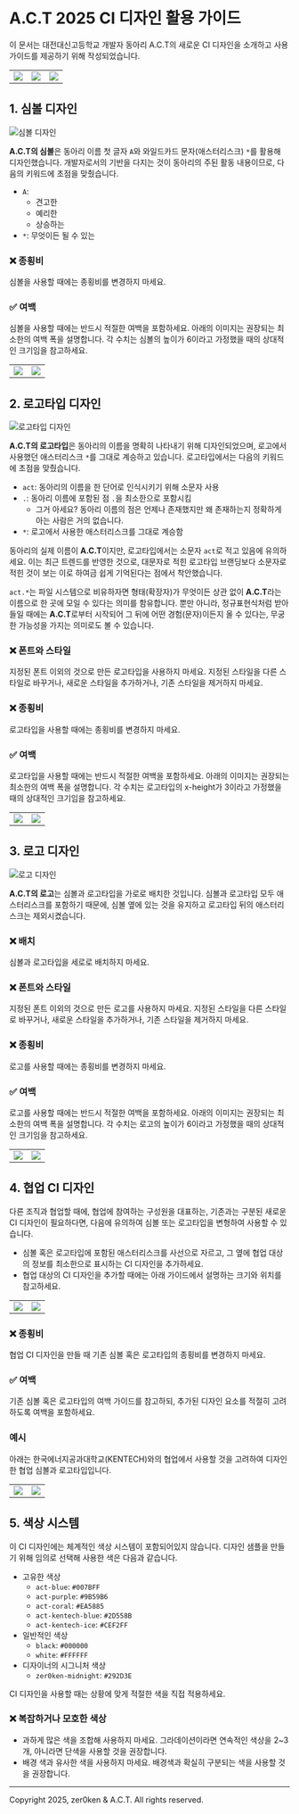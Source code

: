 # A.C.T 2025 CI 디자인 활용 가이드

이 문서는 대전대신고등학교 개발자 동아리 A.C.T의 새로운 CI 디자인을 소개하고 사용 가이드를 제공하기 위해 작성되었습니다.

<table>
    <tr>
        <td><img src="심볼&로고타입&로고/심볼-블루-퍼플-투명.png"></td>
        <td><img src="심볼&로고타입&로고/로고-블루-퍼플-코랄-투명.png"></td>
        <td><img src="심볼&로고타입&로고/로고타입-블루-퍼플-투명.png"></td>
    </tr>
</table>

## 1. 심볼 디자인

![심볼 디자인](가이드/심볼%20디자인.png)

**A.C.T의 심볼**은 동아리 이름 첫 글자 `A`와 와일드카드 문자(애스터리스크) `*`를 활용해 디자인했습니다.
개발자로서의 기반을 다지는 것이 동아리의 주된 활동 내용이므로, 다음의 키워드에 초점을 맞췄습니다.
- `A`:
  - 견고한
  - 예리한
  - 상승하는
- `*`: 무엇이든 될 수 있는

### ❌ 종횡비
심볼을 사용할 때에는 종횡비를 변경하지 마세요.

### ✅ 여백
심볼을 사용할 때에는 반드시 적절한 여백을 포함하세요. 아래의 이미지는 권장되는 최소한의 여백 폭을 설명합니다. 각 수치는 심볼의 높이가 6이라고 가정했을 때의 상대적인 크기임을 참고하세요.

<table>
    <tr>
        <td><img src="가이드/심볼 여백 가이드.png"></td>
        <td><img src="가이드/심볼 여백 적용 후.png"></td>
    </tr>
</table>

## 2. 로고타입 디자인

![로고타입 디자인](가이드/로고타입%20디자인.png)

**A.C.T의 로고타입**은 동아리의 이름을 명확히 나타내기 위해 디자인되었으며, 로고에서 사용했던 애스터리스크 `*`를 그대로 계승하고 있습니다. 로고타입에서는 다음의 키워드에 초점을 맞췄습니다.
- `act`: 동아리의 이름을 한 단어로 인식시키기 위해 소문자 사용
- `.`: 동아리 이름에 포함된 점 `.`을 최소한으로 포함시킴
  - 그거 아세요? 동아리 이름의 점은 언제나 존재했지만 왜 존재하는지 정확하게 아는 사람은 거의 없습니다.
- `*`: 로고에서 사용한 애스터리스크를 그대로 계승함

동아리의 실제 이름이 **A.C.T**이지만, 로고타입에서는 소문자 `act`로 적고 있음에 유의하세요. 이는 최근 트렌드를 반영한 것으로, 대문자로 적힌 로고타입 브랜딩보다 소문자로 적힌 것이 보는 이로 하여금 쉽게 기억된다는 점에서 착안했습니다.

`act.*`는 파일 시스템으로 비유하자면 형태(확장자)가 무엇이든 상관 없이 **A.C.T**라는 이름으로 한 곳에 모일 수 있다는 의미를 함유합니다. 뿐만 아니라, 정규표현식처럼 받아들일 때에는 **A.C.T**로부터 시작되어 그 뒤에 어떤 경험(문자)이든지 올 수 있다는, 무궁한 가능성을 가지는 의미로도 볼 수 있습니다.

### ❌ 폰트와 스타일
지정된 폰트 이외의 것으로 만든 로고타입을 사용하지 마세요. 지정된 스타일을 다른 스타일로 바꾸거나, 새로운 스타일을 추가하거나, 기존 스타일을 제거하지 마세요.

### ❌ 종횡비
로고타입을 사용할 때에는 종횡비를 변경하지 마세요.

### ✅ 여백
로고타입을 사용할 때에는 반드시 적절한 여백을 포함하세요. 아래의 이미지는 권장되는 최소한의 여백 폭을 설명합니다. 각 수치는 로고타입의 x-height가 3이라고 가정했을 때의 상대적인 크기임을 참고하세요.

<table>
    <tr>
        <td><img src="가이드/로고타입 여백 가이드.png"></td>
        <td><img src="가이드/로고타입 여백 적용 후.png"></td>
    </tr>
</table>

## 3. 로고 디자인

![로고 디자인](가이드/로고%20디자인.png)

**A.C.T의 로고**는 심볼과 로고타입을 가로로 배치한 것입니다. 심볼과 로고타입 모두 애스터리스크를 포함하기 때문에, 심볼 옆에 있는 것을 유지하고 로고타입 뒤의 애스터리스크는 제외시켰습니다. 

### ❌ 배치
심볼과 로고타입을 세로로 배치하지 마세요.

### ❌ 폰트와 스타일
지정된 폰트 이외의 것으로 만든 로고를 사용하지 마세요. 지정된 스타일을 다른 스타일로 바꾸거나, 새로운 스타일을 추가하거나, 기존 스타일을 제거하지 마세요.

### ❌ 종횡비
로고를 사용할 때에는 종횡비를 변경하지 마세요.

### ✅ 여백
로고를 사용할 때에는 반드시 적절한 여백을 포함하세요. 아래의 이미지는 권장되는 최소한의 여백 폭을 설명합니다. 각 수치는 로고의 높이가 6이라고 가정했을 때의 상대적인 크기임을 참고하세요.

<table>
    <tr>
        <td><img src="가이드/로고 여백 가이드.png"></td>
        <td><img src="가이드/로고 여백 적용 후.png"></td>
    </tr>
</table>


## 4. 협업 CI 디자인

다른 조직과 협업할 때에, 협업에 참여하는 구성원을 대표하는, 기존과는 구분된 새로운 CI 디자인이 필요하다면, 다음에 유의하여 심볼 또는 로고타입을 변형하여 사용할 수 있습니다.
- 심볼 혹은 로고타입에 포함된 애스터리스크를 사선으로 자르고, 그 옆에 협업 대상의 정보를 최소한으로 표시하는 CI 디자인을 추가하세요.
- 협업 대상의 CI 디자인을 추가할 때에는 아래 가이드에서 설명하는 크기와 위치를 참고하세요.

<table>
    <tr>
        <td><img src="가이드/심볼 협업 가이드.png"></td>
        <td><img src="가이드/로고타입 협업 가이드.png"></td>
    </tr>
</table>

### ❌ 종횡비
협업 CI 디자인을 만들 때 기존 심볼 혹은 로고타입의 종횡비를 변경하지 마세요.

### ✅ 여백
기존 심볼 혹은 로고타입의 여백 가이드를 참고하되, 추가된 디자인 요소를 적절히 고려하도록 여백을 포함하세요.

### 예시
아래는 한국에너지공과대학교(KENTECH)와의 협업에서 사용할 것을 고려하여 디자인한 협업 심볼과 로고타입입니다.

<table>
    <tr>
        <td><img src="협업-KE/심볼-KE-다크테마.png"></td>
        <td><img src="협업-KE/로고타입-KE-다크테마.png"></td>
    </tr>
</table>

## 5. 색상 시스템

이 CI 디자인에는 체계적인 색상 시스템이 포함되어있지 않습니다. 디자인 샘플을 만들기 위해 임의로 선택해 사용한 색은 다음과 같습니다.

- 고유한 색상
  - `act-blue`: `#007BFF`
  - `act-purple`: `#9B59B6`
  - `act-coral`: `#EA5885`
  - `act-kentech-blue`: `#2D558B`
  - `act-kentech-ice`: `#CEF2FF`
- 일반적인 색상
  - `black`: `#000000`
  - `white`: `#FFFFFF`
- 디자이너의 시그니처 색상
  - `zer0ken-midnight`: `#292D3E`

CI 디자인을 사용할 때는 상황에 맞게 적절한 색을 직접 적용하세요.

### ❌ 복잡하거나 모호한 색상
- 과하게 많은 색을 조합해 사용하지 마세요. 그라데이션이라면 연속적인 색상을 2~3개, 아니라면 단색을 사용할 것을 권장합니다.
- 배경 색과 유사한 색을 사용하지 마세요. 배경색과 확실히 구분되는 색을 사용할 것을 권장합니다.

---
Copyright 2025, zer0ken & A.C.T. All rights reserved.
